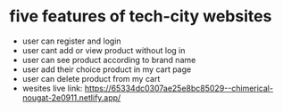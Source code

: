 # five features of tech-city websites

- user can register and login 
- user cant add or view product without log in 
- user can see product according to brand name
- user add their choice product in my cart page
- user can delete product from my cart 
- wesites live link: https://65334dc0307ae25e8bc85029--chimerical-nougat-2e0911.netlify.app/
